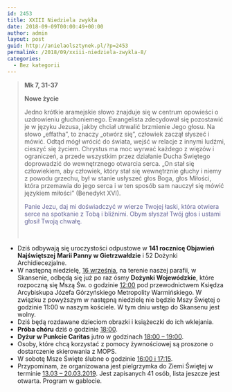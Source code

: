 ```yaml
---
id: 2453
title: XXIII Niedziela zwykła
date: 2018-09-09T00:00:49+00:00
author: admin
layout: post
guid: http://anielaolsztynek.pl/?p=2453
permalink: /2018/09/xxiii-niedziela-zwykla-8/
categories:
  - Bez kategorii
---
```

> **Mk 7, 31-37**
> 
> **Nowe życie**
> 
> Jedno krótkie aramejskie słowo znajduje się w centrum opowieści o uzdrowieniu głuchoniemego. Ewangelista zdecydował się pozostawić je w języku Jezusa, jakby chciał utrwalić brzmienie Jego głosu. Na słowo &#8222;effatha&#8221;, to znaczy &#8222;otwórz się&#8221;, człowiek zaczął słyszeć i mówić. Odtąd mógł wrócić do świata, wejść w relacje z innymi ludźmi, cieszyć się życiem. Chrystus ma moc wyrwać każdego z więzów i ograniczeń, a przede wszystkim przez działanie Ducha Świętego doprowadzić do wewnętrznego otwarcia serca. &#8222;On stał się człowiekiem, aby człowiek, który stał się wewnętrznie głuchy i niemy z powodu grzechu, był w stanie usłyszeć głos Boga, głos Miłości, która przemawia do jego serca i w ten sposób sam nauczył się mówić językiem miłości&#8221; (Benedykt XVI).
> 
> <span style="color: #666699;">Panie Jezu, daj mi doświadczyć w wierze Twojej łaski, która otwiera serce na spotkanie z Tobą i bliźnimi. Obym słyszał Twój głos i ustami głosił Twoją chwałę. </span>
> 
> &nbsp;

  * Dziś odbywają się uroczystości odpustowe w **141 rocznicę Objawień Najświętszej** **Marii Panny w Gietrzwałdzie** i 52 Dożynki Archidiecezjalne.
  * W następną niedzielę, <span style="text-decoration: underline;">16 września</span>, na terenie naszej parafii, w Skansenie, odbędą się już po raz ósmy **Dożynki Wojewódzkie**, które rozpoczną się Mszą Św. o godzinie <span style="text-decoration: underline;">12:00</span> pod przewodnictwem Księdza Arcybiskupa Józefa Górzyńskiego Metropolity Warmińskiego. W związku z powyższym w następną niedzielę nie będzie Mszy Świętej o godzinie 11:00 w naszym kościele. W tym dniu wstęp do Skansenu jest wolny.
  * Dziś będą rozdawane dzieciom obrazki i książeczki do ich wklejania.
  * **Próba chóru** dziś o godzinie <span style="text-decoration: underline;">18:00</span>.
  * **Dyżur w Punkcie Caritas** jutro w godzinach <span style="text-decoration: underline;">18:00 – 19:00</span>.
  * Osoby, które chcą korzystać z pomocy żywnościowej są proszone o dostarczenie skierowania z MOPS.
  * W sobotę Msze Święte ślubne o godzinie <span style="text-decoration: underline;">16:00 i 17:15</span>.
  * Przypominam, że organizowana jest pielgrzymka do Ziemi Świętej w terminie <span style="text-decoration: underline;">13.03 &#8211; 20.03.2019</span>. Jest zapisanych 41 osób, lista jeszcze jest otwarta. Program w gablocie.